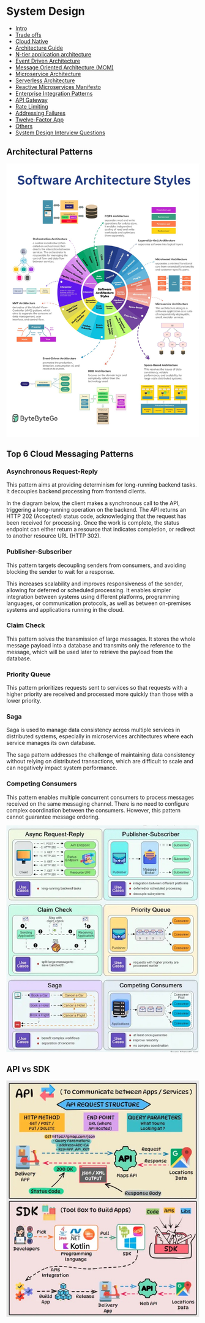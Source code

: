 # System Design

- [Intro](computer-science/system-design/intro.md)
- [Trade offs](trade-offs)
- [Cloud Native](cloud-native)
- [Architecture Guide](computer-science/system-design/architecture-guide.md)
- [N-tier application architecture](computer-science/system-design/n-tier-application-architecture.md)
- [Event Driven Architecture](event-driven-architecture)
- [Message Oriented Architecture (MOM)](computer-science/system-design/message-oriented-architecture-mom.md)
- [Microservice Architecture](microservice-architecture/readme.md)
- [Serverless Architecture](serverless-architecture)
- [Reactive Microservices Manifesto](reactive-microservices-manifesto)
- [Enterprise Integration Patterns](enterprise-integration-patterns)
- [API Gateway](api-gateway)
- [Rate Limiting](rate-limiting)
- [Addressing Failures](addressing-failures)
- [Twelve-Factor App](twelve-factor-app)
- [Others](computer-science/system-design/others.md)
- [System Design Interview Questions](computer-science/interview-question/readme.md)

## Architectural Patterns

![software-architecture-styles](../../media/Pasted%20image%2020230719181140.png)

## Top 6 Cloud Messaging Patterns

### Asynchronous Request-Reply

This pattern aims at providing determinism for long-running backend tasks. It decouples backend processing from frontend clients.

In the diagram below, the client makes a synchronous call to the API, triggering a long-running operation on the backend. The API returns an HTTP 202 (Accepted) status code, acknowledging that the request has been received for processing. Once the work is complete, the status endpoint can either return a resource that indicates completion, or redirect to another resource URL (HTTP 302).

### Publisher-Subscriber

This pattern targets decoupling senders from consumers, and avoiding blocking the sender to wait for a response.

This increases scalability and improves responsiveness of the sender, allowing for deferred or scheduled processing. It enables simpler integration between systems using different platforms, programming languages, or communication protocols, as well as between on-premises systems and applications running in the cloud.

### Claim Check

This pattern solves the transmission of large messages. It stores the whole message payload into a database and transmits only the reference to the message, which will be used later to retrieve the payload from the database.

### Priority Queue

This pattern prioritizes requests sent to services so that requests with a higher priority are received and processed more quickly than those with a lower priority.

### Saga

Saga is used to manage data consistency across multiple services in distributed systems, especially in microservices architectures where each service manages its own database.

The saga pattern addresses the challenge of maintaining data consistency without relying on distributed transactions, which are difficult to scale and can negatively impact system performance.

### Competing Consumers

This pattern enables multiple concurrent consumers to process messages received on the same messaging channel. There is no need to configure complex coordination between the consumers. However, this pattern cannot guarantee message ordering.

![Top 6 Cloud Messaging Patterns](../../media/Screenshot%202024-04-13%20at%2011.26.28%20PM.jpg)

## API vs SDK

![API vs SDK](../../media/Screenshot%202024-04-13%20at%2011.29.17%20PM.jpg)
